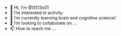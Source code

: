 - 👋 Hi, I’m @0513s01
- 👀 I’m interested in activity.
- 🌱 I’m currently learning brain and cognitive science!
- 💞️ I’m looking to collaborate on ...
- 📫 How to reach me ...

<!---
0513s01/0513s01 is a ✨ special ✨ repository because its `README.md` (this file) appears on your GitHub profile.
You can click the Preview link to take a look at your changes.
--->

